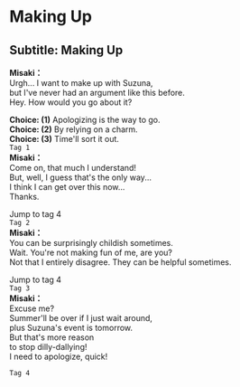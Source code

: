 # Making Up

  
## Subtitle: Making Up
  
**Misaki：**  
Urgh... I want to make up with Suzuna,  
but I've never had an argument like this before.  
Hey. How would you go about it?  
  
**Choice: (1)**  Apologizing is the way to go.  
**Choice: (2)**  By relying on a charm.  
**Choice: (3)**  Time'll sort it out.  
`Tag 1`  
**Misaki：**  
Come on, that much I understand!  
But, well, I guess that's the only way...  
I think I can get over this now...  
Thanks.  
  
Jump to tag 4  
`Tag 2`  
**Misaki：**  
You can be surprisingly childish sometimes.  
Wait. You're not making fun of me, are you?  
Not that I entirely disagree. They can be helpful sometimes.  
  
Jump to tag 4  
`Tag 3`  
**Misaki：**  
Excuse me?  
Summer'll be over if I just wait around,  
plus Suzuna's event is tomorrow.  
But that's more reason  
to stop dilly-dallying!  
I need to apologize, quick!  
  
`Tag 4`  
